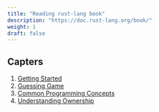 ```yaml
---
title: "Reading rust-lang book"
description: "https://doc.rust-lang.org/book/"
weight: 1
draft: false
---
```


## Capters

1. [Getting Started](https://wacilpong.github.io/blog/study/rust/rust-1/)
2. [Guessing Game](https://wacilpong.github.io/blog/post/study/rust-2/)
3. [Common Programming Concepts](https://wacilpong.github.io/blog/study/rust/rust-3/)
4. [Understanding Ownership](https://wacilpong.github.io/blog/study/rust/rust-4/)
